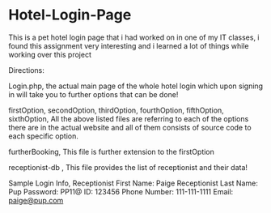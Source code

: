 # Hotel-Login-Page
This is a pet hotel login page that i had worked on in one of my IT classes, i found this assignment very interesting and i learned a lot of things while working over this project

Directions:

Login.php,
the actual main page of the whole hotel login which upon signing in will take you to further options that can be done!

firstOption,
secondOption,
thirdOption,
fourthOption,
fifthOption,
sixthOption,
All the above listed files are referring to each of the options there are in the actual website and all of them consists of source code to each specific option.

furtherBooking,
This file is further extension to the firstOption

receptionist-db ,
This file provides the list of receptionist and their data!
 
Sample Login Info,
Receptionist First Name: Paige
Receptionist Last Name: Pup
Password: PP11@
ID: 123456
Phone Number: 111-111-1111
Email: paige@pup.com
